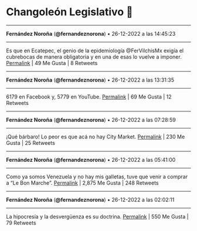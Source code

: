 # Changoleón Legislativo 🙈
*****
**Fernández Noroña** (**@fernandeznorona**) • 26-12-2022 a las 14:45:23
*****
Es que en Ecatepec, el genio de la epidemiología @FerVilchisMx exigía el cubrebocas de manera obligatoria y en una de esas lo vuelve a imponer.
[Permalink](https://twitter.com/fernandeznorona/status/1607507898598363136) | 49 Me Gusta | 8 Retweets
*****
**Fernández Noroña** (**@fernandeznorona**) • 26-12-2022 a las 13:31:35
*****
6179 en Facebook y, 5779 en YouTube.
[Permalink](https://twitter.com/fernandeznorona/status/1607489324118953984) | 69 Me Gusta | 12 Retweets
*****
**Fernández Noroña** (**@fernandeznorona**) • 26-12-2022 a las 07:28:59
*****
¡Qué bárbaro! Lo peor es que acá no hay City Market.
[Permalink](https://twitter.com/fernandeznorona/status/1607398074250563586) | 230 Me Gusta | 25 Retweets
*****
**Fernández Noroña** (**@fernandeznorona**) • 26-12-2022 a las 05:41:00
*****
Como ya somos Venezuela y no hay mis galletas, tuve que venir a comprar a “Le Bon Marche”.
[Permalink](https://twitter.com/fernandeznorona/status/1607370900998950912) | 2,875 Me Gusta | 248 Retweets
*****
**Fernández Noroña** (**@fernandeznorona**) • 26-12-2022 a las 02:02:11
*****
La hipocresía y la desvergüenza es su doctrina.
[Permalink](https://twitter.com/fernandeznorona/status/1607315830500368384) | 550 Me Gusta | 79 Retweets
